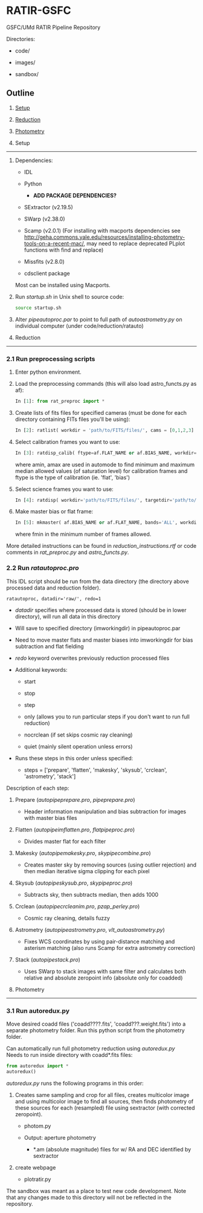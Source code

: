RATIR-GSFC
==========

GSFC/UMd RATIR Pipeline Repository

Directories:

* code/

* images/

* sandbox/

Outline
-------

1. [Setup](https://github.com/cenko/RATIR-GSFC#1-setup)

2. [Reduction](https://github.com/cenko/RATIR-GSFC#2-reduction)

3. [Photometry](https://github.com/cenko/RATIR-GSFC#3-photometry)

1. Setup
--------

1. Dependencies:

	- IDL

	- Python

		+ **ADD PACKAGE DEPENDENCIES?**

	- SExtractor (v2.19.5)

	- SWarp (v2.38.0)
	
	- Scamp (v2.0.1) (For installing with macports dependencies see http://geha.commons.yale.edu/resources/installing-photometry-tools-on-a-recent-mac/, may need to replace deprecated PLplot functions with find and replace)
	
	- Missfits (v2.8.0)

	- cdsclient package  

	Most can be installed using Macports.  

2. Run *startup.sh* in Unix shell to source code:

	```bash
	source startup.sh
	```

3. Alter *pipeautoproc.par* to point to full path of *autoastrometry.py* on individual computer (under code/reduction/ratauto)  

2. Reduction
------------

### 2.1 Run preprocessing scripts

1. Enter python environment.

2. Load the preprocessing commands (this will also load astro_functs.py as af):

	```python
	In [1]: from rat_preproc import *
	```

3. Create lists of fits files for specified cameras (must be done for each directory containing FITs files you'll be using):

	```python
	In [2]: ratlist( workdir = 'path/to/FITS/files/', cams = [0,1,2,3] )
	```

4. Select calibration frames you want to use:

	```python
	In [3]: ratdisp_calib( ftype=af.FLAT_NAME or af.BIAS_NAME, workdir='path/to/FITS/flats/', cams=[0,1,2,3], auto=True, amin=0.2, amax=0.8 )
	```
	
	where amin, amax are used in automode to find minimum and maximum median allowed values (of saturation level) for calibration frames
	and ftype is the type of calibration (ie. 'flat', 'bias')
	
5. Select science frames you want to use:

	```python
	In [4]: ratdisp( workdir='path/to/FITS/files/', targetdir='path/to/new/FITS/files/', cams=[0,1,2,3], auto=True )
	```
	
6. Make master bias or flat frame:

	```python
	In [5]: mkmaster( af.BIAS_NAME or af.FLAT_NAME, bands='ALL', workdir='.', fmin=5 )
	```
	
	where fmin in the minimum number of frames allowed.
	
More detailed instructions can be found in *reduction_instructions.rtf* or code comments in *rat_preproc.py* and *astro_functs.py*.

### 2.2 Run *ratautoproc.pro*

This IDL script should be run from the data directory (the directory above processed data and reduction folder).  

```IDL
ratautoproc, datadir='raw/', redo=1
```
	
* *datadir* specifies where processed data is stored (should be in lower directory), will run all data in this directory  

* Will save to specified directory (imworkingdir) in pipeautoproc.par

* Need to move master flats and master biases into imworkingdir for bias subtraction and flat fielding

* *redo* keyword overwrites previously reduction processed files

* Additional keywords:

	- start

	- stop

	- step

	- only (allows you to run particular steps if you don't want to run full reduction)

	- nocrclean (if set skips cosmic ray cleaning)	
	
	- quiet (mainly silent operation unless errors)
	
* Runs these steps in this order unless specified:	

	- steps = ['prepare', 'flatten', 'makesky', 'skysub', 'crclean', 'astrometry', 'stack']
	
Description of each step:

1. Prepare (*autopipeprepare.pro*, *pipeprepare.pro*)

	- Header information manipulation and bias subtraction for images with master bias files
	
2. Flatten (*autopipeimflatten.pro*, *flatpipeproc.pro*)

	- Divides master flat for each filter
		
3. Makesky (*autopipemakesky.pro*, *skypipecombine.pro*)

	- Creates master sky by removing sources (using outlier rejection) and then median iterative sigma clipping for each pixel
		
4. Skysub (*autopipeskysub.pro*, *skypipeproc.pro*)

	- Subtracts sky, then subtracts median, then adds 1000
	
5. Crclean (*autopipecrcleanim.pro*, *pzap_perley.pro*)

	- Cosmic ray cleaning, details fuzzy
		
6. Astrometry (*autopipeastrometry.pro*, *vlt_autoastrometry.py*)

	- Fixes WCS coordinates by using pair-distance matching and asterism matching (also runs Scamp for extra astrometry correction)
	
7. Stack (*autopipestack.pro*)

	- Uses SWarp to stack images with same filter and calculates both relative and absolute zeropoint info (absolute only for coadded)

3. Photometry
-------------

### 3.1 Run autoredux.py

Move desired coadd files ('coadd????.fits', 'coadd???.weight.fits') into a separate photometry folder.
Run this python script from the photometry folder.

Can automatically run full photometry reduction using *autoredux.py*  
Needs to run inside directory with coadd*.fits files:

```python
from autoredux import *
autoredux()
```

*autoredux.py* runs the following programs in this order:

1.  Creates same sampling and crop for all files, creates multicolor image and using multicolor image to find all sources, then finds photometry
	of these sources for each (resampled) file using sextractor (with corrected zeropoint).  

	- photom.py

	- Output: aperture photometry

		- *.am (absolute magnitude) files for w/ RA and DEC identified by sextractor

2. create webpage

	- plotratir.py

The sandbox was meant as a place to test new code development.  Note that any changes made to this directory will not be reflected in the repository.
